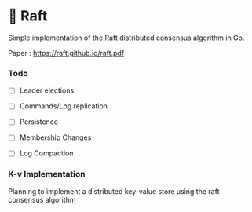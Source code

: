 # 🌊  Raft

Simple implementation of the Raft distributed consensus algorithm in Go.

Paper : https://raft.github.io/raft.pdf


### Todo 

- [ ] Leader elections
- [ ] Commands/Log replication
- [ ] Persistence
- [ ] Membership Changes
- [ ] Log Compaction


### K-v Implementation

Planning to implement a distributed key-value store using the raft consensus algorithm
